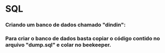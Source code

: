 # SQL

### Criando um banco de dados chamado "dindin":

### Para criar o banco de dados basta copiar o código contido no arquivo "dump.sql" e colar no beekeeper.

